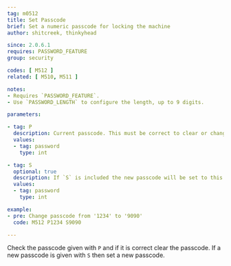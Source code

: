 ```yaml
---
tag: m0512
title: Set Passcode
brief: Set a numeric passcode for locking the machine
author: shitcreek, thinkyhead

since: 2.0.6.1
requires: PASSWORD_FEATURE
group: security

codes: [ M512 ]
related: [ M510, M511 ]

notes:
- Requires `PASSWORD_FEATURE`.
- Use `PASSWORD_LENGTH` to configure the length, up to 9 digits.

parameters:

- tag: P
  description: Current passcode. This must be correct to clear or change the passcode.
  values:
  - tag: password
    type: int

- tag: S
  optional: true
  description: If `S` is included the new passcode will be set to this value.
  values:
  - tag: password
    type: int

example:
- pre: Change passcode from '1234' to '9090'
  code: M512 P1234 S9090

---
```


Check the passcode given with `P` and if it is correct clear the passcode. If a new passcode is given with `S` then set a new passcode.
